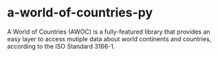# a-world-of-countries-py
A World of Countries (AWOC) is a fully-featured library that provides an easy layer to access mutiple data about world continents and countries, according to the ISO Standard 3166-1.
